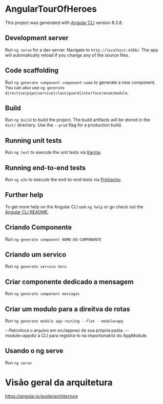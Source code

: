 # AngularTourOfHeroes

This project was generated with [Angular CLI](https://github.com/angular/angular-cli) version 8.3.8.

## Development server

Run `ng serve` for a dev server. Navigate to `http://localhost:4200/`. The app will automatically reload if you change any of the source files.

## Code scaffolding

Run `ng generate component component-name` to generate a new component. You can also use `ng generate directive|pipe|service|class|guard|interface|enum|module`.

## Build

Run `ng build` to build the project. The build artifacts will be stored in the `dist/` directory. Use the `--prod` flag for a production build.

## Running unit tests

Run `ng test` to execute the unit tests via [Karma](https://karma-runner.github.io).

## Running end-to-end tests

Run `ng e2e` to execute the end-to-end tests via [Protractor](http://www.protractortest.org/).

## Further help

To get more help on the Angular CLI use `ng help` or go check out the [Angular CLI README](https://github.com/angular/angular-cli/blob/master/README.md).


## Criando Componente

Run `ng generate component NOME-DO-COMPONENTE` 



## Criando um servico

Run `ng generate service hero` 



## Criar componente dedicado a mensagem

Run `ng generate component messages` 


## Criar um modulo para a direitva de rotas

Run `ng generate module app-routing --flat --module=app` 

--flatcoloca o arquivo em src/appvez de sua própria pasta.
--module=appdiz à CLI para registrá-lo na importsmatriz do AppModule.


## Usando o ng serve

Run `ng serve` 




# Visão geral da arquitetura
https://angular.io/guide/architecture


